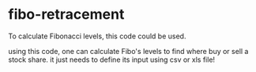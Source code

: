 # fibo-retracement
To calculate Fibonacci levels, this code could be used.


using this code, one can calculate Fibo's levels to find where buy or sell a stock share.
it just needs to define its input using csv or xls file!


